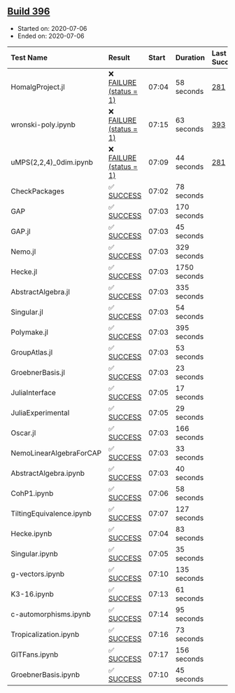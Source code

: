 ## [Build 396](https://oscarci.mathematik.uni-kl.de/job/oscar-stable/396/)

* Started on: 2020-07-06
* Ended on: 2020-07-06

| Test Name    | Result | Start | Duration | Last Success | First Failure |
|:-------------|:-------|:------|:---------|:-------------|:--------------|
| HomalgProject.jl | ❌ [FAILURE (status = 1)](https://oscarci.mathematik.uni-kl.de/job/oscar-stable/396/artifact/logs/build-396/HomalgProject.jl.log) | 07:04 | 58 seconds | [281](https://oscarci.mathematik.uni-kl.de/job/oscar-stable/281/) | [282](https://oscarci.mathematik.uni-kl.de/job/oscar-stable/282/) |
| wronski-poly.ipynb | ❌ [FAILURE (status = 1)](https://oscarci.mathematik.uni-kl.de/job/oscar-stable/396/artifact/logs/build-396/wronski-poly.ipynb.log) | 07:15 | 63 seconds | [393](https://oscarci.mathematik.uni-kl.de/job/oscar-stable/393/) | [394](https://oscarci.mathematik.uni-kl.de/job/oscar-stable/394/) |
| uMPS(2,2,4)_0dim.ipynb | ❌ [FAILURE (status = 1)](https://oscarci.mathematik.uni-kl.de/job/oscar-stable/396/artifact/logs/build-396/uMPS-2-2-4-_0dim.ipynb.log) | 07:09 | 44 seconds | [281](https://oscarci.mathematik.uni-kl.de/job/oscar-stable/281/) | [282](https://oscarci.mathematik.uni-kl.de/job/oscar-stable/282/) |
| CheckPackages | ✅ [SUCCESS](https://oscarci.mathematik.uni-kl.de/job/oscar-stable/396/artifact/logs/build-396/CheckPackages.log) | 07:02 | 78 seconds |  |  |
| GAP | ✅ [SUCCESS](https://oscarci.mathematik.uni-kl.de/job/oscar-stable/396/artifact/logs/build-396/GAP.log) | 07:03 | 170 seconds |  |  |
| GAP.jl | ✅ [SUCCESS](https://oscarci.mathematik.uni-kl.de/job/oscar-stable/396/artifact/logs/build-396/GAP.jl.log) | 07:03 | 45 seconds |  |  |
| Nemo.jl | ✅ [SUCCESS](https://oscarci.mathematik.uni-kl.de/job/oscar-stable/396/artifact/logs/build-396/Nemo.jl.log) | 07:03 | 329 seconds |  |  |
| Hecke.jl | ✅ [SUCCESS](https://oscarci.mathematik.uni-kl.de/job/oscar-stable/396/artifact/logs/build-396/Hecke.jl.log) | 07:03 | 1750 seconds |  |  |
| AbstractAlgebra.jl | ✅ [SUCCESS](https://oscarci.mathematik.uni-kl.de/job/oscar-stable/396/artifact/logs/build-396/AbstractAlgebra.jl.log) | 07:03 | 335 seconds |  |  |
| Singular.jl | ✅ [SUCCESS](https://oscarci.mathematik.uni-kl.de/job/oscar-stable/396/artifact/logs/build-396/Singular.jl.log) | 07:03 | 54 seconds |  |  |
| Polymake.jl | ✅ [SUCCESS](https://oscarci.mathematik.uni-kl.de/job/oscar-stable/396/artifact/logs/build-396/Polymake.jl.log) | 07:03 | 395 seconds |  |  |
| GroupAtlas.jl | ✅ [SUCCESS](https://oscarci.mathematik.uni-kl.de/job/oscar-stable/396/artifact/logs/build-396/GroupAtlas.jl.log) | 07:03 | 53 seconds |  |  |
| GroebnerBasis.jl | ✅ [SUCCESS](https://oscarci.mathematik.uni-kl.de/job/oscar-stable/396/artifact/logs/build-396/GroebnerBasis.jl.log) | 07:03 | 23 seconds |  |  |
| JuliaInterface | ✅ [SUCCESS](https://oscarci.mathematik.uni-kl.de/job/oscar-stable/396/artifact/logs/build-396/JuliaInterface.log) | 07:05 | 17 seconds |  |  |
| JuliaExperimental | ✅ [SUCCESS](https://oscarci.mathematik.uni-kl.de/job/oscar-stable/396/artifact/logs/build-396/JuliaExperimental.log) | 07:05 | 29 seconds |  |  |
| Oscar.jl | ✅ [SUCCESS](https://oscarci.mathematik.uni-kl.de/job/oscar-stable/396/artifact/logs/build-396/Oscar.jl.log) | 07:03 | 166 seconds |  |  |
| NemoLinearAlgebraForCAP | ✅ [SUCCESS](https://oscarci.mathematik.uni-kl.de/job/oscar-stable/396/artifact/logs/build-396/NemoLinearAlgebraForCAP.log) | 07:03 | 33 seconds |  |  |
| AbstractAlgebra.ipynb | ✅ [SUCCESS](https://oscarci.mathematik.uni-kl.de/job/oscar-stable/396/artifact/logs/build-396/AbstractAlgebra.ipynb.log) | 07:03 | 40 seconds |  |  |
| CohP1.ipynb | ✅ [SUCCESS](https://oscarci.mathematik.uni-kl.de/job/oscar-stable/396/artifact/logs/build-396/CohP1.ipynb.log) | 07:06 | 58 seconds |  |  |
| TiltingEquivalence.ipynb | ✅ [SUCCESS](https://oscarci.mathematik.uni-kl.de/job/oscar-stable/396/artifact/logs/build-396/TiltingEquivalence.ipynb.log) | 07:07 | 127 seconds |  |  |
| Hecke.ipynb | ✅ [SUCCESS](https://oscarci.mathematik.uni-kl.de/job/oscar-stable/396/artifact/logs/build-396/Hecke.ipynb.log) | 07:04 | 83 seconds |  |  |
| Singular.ipynb | ✅ [SUCCESS](https://oscarci.mathematik.uni-kl.de/job/oscar-stable/396/artifact/logs/build-396/Singular.ipynb.log) | 07:05 | 35 seconds |  |  |
| g-vectors.ipynb | ✅ [SUCCESS](https://oscarci.mathematik.uni-kl.de/job/oscar-stable/396/artifact/logs/build-396/g-vectors.ipynb.log) | 07:10 | 135 seconds |  |  |
| K3-16.ipynb | ✅ [SUCCESS](https://oscarci.mathematik.uni-kl.de/job/oscar-stable/396/artifact/logs/build-396/K3-16.ipynb.log) | 07:13 | 61 seconds |  |  |
| c-automorphisms.ipynb | ✅ [SUCCESS](https://oscarci.mathematik.uni-kl.de/job/oscar-stable/396/artifact/logs/build-396/c-automorphisms.ipynb.log) | 07:14 | 95 seconds |  |  |
| Tropicalization.ipynb | ✅ [SUCCESS](https://oscarci.mathematik.uni-kl.de/job/oscar-stable/396/artifact/logs/build-396/Tropicalization.ipynb.log) | 07:16 | 73 seconds |  |  |
| GITFans.ipynb | ✅ [SUCCESS](https://oscarci.mathematik.uni-kl.de/job/oscar-stable/396/artifact/logs/build-396/GITFans.ipynb.log) | 07:17 | 156 seconds |  |  |
| GroebnerBasis.ipynb | ✅ [SUCCESS](https://oscarci.mathematik.uni-kl.de/job/oscar-stable/396/artifact/logs/build-396/GroebnerBasis.ipynb.log) | 07:10 | 45 seconds |  |  |
